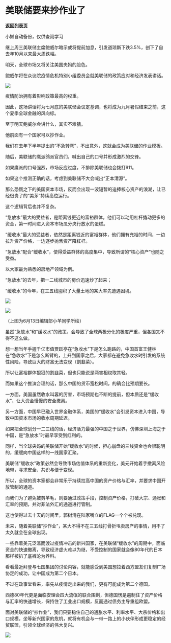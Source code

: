 # 美联储要来抄作业了

[**返回列表页**](/gzh/政事堂2019)

小懒自动备份，仅供查阅学习

继上周三美联储主席鲍威尔暗示或将提前加息，引发道琼斯下跌3.5%，创下了自去年10月以来最大周跌幅。  

  

明天，全球市场又将关注美国央妈的脸色。

  

鲍威尔将在众议院疫情危机特别小组委员会就美联储的政策应对和经济发表讲话。

  

![](https://mmbiz.qpic.cn/mmbiz_jpg/rxhS23yu8cMpD4SHZpF2EBfUrHSLUTgOibG7bCSxJtz3T5e2hqOdvWZpDkFVEt5e2ic1a9wEonxS2iaNdghPXGJNw/640?wx_fmt=jpeg)

  

疫情防治拥有着影响政策最高的权重。

  

因此，这场讲话将为七月底的美联储会议定基调，也将成为九月暑假结束之前，这个夏季全球金融的风向标。

  

至于明天鲍威尔会讲什么，其实不难猜。

  

他前面有一个国家可以抄作业。

  

我们在去年下半年提出的“不急转弯”，不出意外，这就会成为美联储的作业模板。

  

随后，美联储的鹰派鸽派官员们，喊出自己的口号并形成激烈的交锋。

  

如果鹰派的口号强烈，市场反应过度，不排除美联储也会拨打911。

  

如果这个推测正确的话，考虑到美联储不大会喊出“正本清源”。

  

那么恐慌之下的美国资本市场，反而会出现一波短暂的追捧核心资产的浪潮，让已经很贵了的“美茅”持续高位运行。

  

这个逻辑背后也并不复杂。

  

“急放水”最大的受益者，是距离钱更近的富裕群体，他们可以动用杠杆撬动更多的资金，第一时间进入资本市场瓜分央行放水的蛋糕。  

  

“缓收水”最大的受益者，依然是距离钱近的富裕群体，他们拥有充裕的时间，一边拉升资产价格，一边逐步抛售资产降杠杆。  

  

“急放水”配合“缓收水”，使得受益群体的高度集中，导致所谓的“核心资产”也随之受益。

  

以大家最为熟悉的房地产领域为例。

  

“急放水”的去年，把一二线城市的房价迅速炒了起来；

  

“缓收水”的今年，在三五线囤积了大量土地的某大率先遭遇困境。

  

![](https://mmbiz.qpic.cn/mmbiz_png/rxhS23yu8cMpD4SHZpF2EBfUrHSLUTgOvicEwY54XVd7nw2PNrAAE9Sia8jicajx9WFknc8FGuAhQb8hNGmyZANzA/640?wx_fmt=png)

![](https://mmbiz.qpic.cn/mmbiz_png/rxhS23yu8cMpD4SHZpF2EBfUrHSLUTgO7nJQkEOEsQIVSAIAyvEw1iaibVwNogH1860RsibfG5PomPo2HmCPIBIdg/640?wx_fmt=png)

（上图为6月13日编辑部小羊同学所绘）  

  

虽然“急放水”和“缓收水”的政策，会导致了全球两极分化的极度严重，但各国又不得不这么做。

  

想一想当年手握千亿市值贾跃亭在“急收水”下是怎么跑路的，中国首富王健林在“急收水”下是怎么断臂的，上升到国家之后，大家都在避免急收水时引发的系统性风险，导致巨大的财富无法变现（割韭菜）。

  

所以让富裕群体狠狠的割韭菜，但也只能说是两害相权取其轻。

  

而如果这个推演合理的话，那么中国的货币宽松时间，的确会比预期要长。  

  

一方面，美国虽然收水叫嚣的厉害，市场预期也不断的提前，但本质还是“缓收水”，让大资金慢慢的安全撤离。  

  

另一方面，中国早已融入世界金融体系，美国的“缓收水”会引发资本进入中国，导致中国资本市场的收水周期延迟。

  

如果把全球划分一二三线的话，经济活力最强的中国之于世界，仿佛深圳上海之于中国，是“急放水”时最早享受到红利的。

  

同样，当全球央妈的美联储开始“缓收水”的时候，担心崩盘的三线资金也会很聪明的，缓缓向中国这样的一线国家汇聚。

  

美联储“缓收水”政策必然会导致市场估值体系的重新变化，美元开始着手撤离风险地带，寻求安全、共识与便于变现。

  

所以，全球的资本家都会非常乐于持续拉高中国的资产价格与汇率，并要求中国开放管制的通道。

  

而我们为了避免被剪羊毛，则要通过政策手段，控制资产价格，打破大宗、通胀和汇率的预期，并对非法外汇的通道进行管制。

  

这也使得过去十天的时间里，郭树清在陆家嘴立的FLAG一个个被兑现。

  

未来，随着美联储“抄作业”，某大不得不在三五线打骨折甩卖房产的事情，用不了太久就会在全球出现。  

  

一些靠着美元泛滥而渡过疫情冲击的新兴国家，在美联储“缓收水”的周期中，面临资金的快速撤离，导致经济虚火难以为继，不受控制的国家就会像80年代的日本那样被扒了底裤沦为养料。  

  

看看最近拜登与七国集团的讨论内容，就能感受到美国想拉着西方盟友们复制广场协定的成功，让中国成为第二个日本。

  

不过在政事堂看来，率先从疫情走出来的我们，更有可能成为第二个德国。

  

西德80年代更是面临安理会四大流氓的联合围剿，但德国愣是遏制住了资产价格与汇率的快速增长，保持住了工业出口规模，反而通过债务主导重组欧盟。

  

面对美联储的“抄作业”，我们只要稳住自己的通胀水平、利率水平、大宗价格和出口规模，坐等新兴国家的危机，就将有机会与一带一路上的小伙伴形成更稳定的经贸联盟，引领全球经济的伟大复兴。  

  

![](https://mmbiz.qpic.cn/mmbiz_jpg/rxhS23yu8cPp0iaKAfe0ZsWfgGcY72o9Nror8TicrtnlDsqzY7y4Kum4fM3X0FMEGlbvm9HvZUiaETSnLt4DHNLbQ/640?wx_fmt=jpeg)

